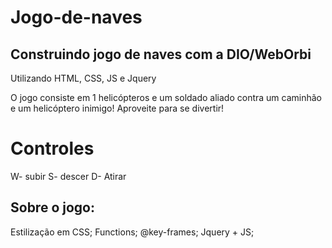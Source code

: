 # Jogo-de-naves
## Construindo jogo de naves com a DIO/WebOrbi
Utilizando HTML, CSS, JS e Jquery

O jogo consiste em 1 helicópteros e um soldado aliado contra um caminhão e um helicóptero inimigo!
Aproveite para se divertir!

# Controles
W- subir
S- descer
D- Atirar

## Sobre o jogo:
Estilização em CSS;
Functions;
@key-frames;
Jquery + JS;
